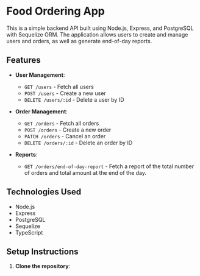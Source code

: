 # Food Ordering App

This is a simple backend API built using Node.js, Express, and PostgreSQL with Sequelize ORM. The application allows users to create and manage users and orders, as well as generate end-of-day reports.

## Features

- **User Management**:
  - `GET /users` - Fetch all users
  - `POST /users` - Create a new user
  - `DELETE /users/:id` - Delete a user by ID

- **Order Management**:
  - `GET /orders` - Fetch all orders
  - `POST /orders` - Create a new order
  - `PATCH /orders` - Cancel an order
  - `DELETE /orders/:id` - Delete an order by ID

- **Reports**:
  - `GET /orders/end-of-day-report` - Fetch a report of the total number of orders and total amount at the end of the day.

## Technologies Used

- Node.js
- Express
- PostgreSQL
- Sequelize
- TypeScript

## Setup Instructions

1. **Clone the repository**:
